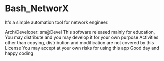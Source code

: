 # Bash_NetworX

It's a simple automation tool for network engineer.
 
Arch/Developer: sm@Devel
This software released mainly for education, You may distribute and
you may develop it for your own purpose
Activities other than copying, distribution and modification are not covered by this License
You may accept at your own risks for using this app
Good day and happy coding
